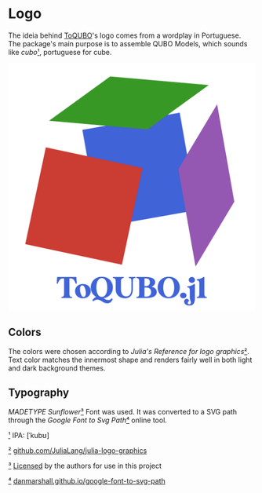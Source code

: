 # Logo

The ideia behind [ToQUBO](../../../)'s logo comes from a wordplay in Portuguese. The package's main purpose is to assemble QUBO Models, which sounds like *cubo*[¹](#1), portuguese for cube.

[![ToQUBO.jl](./logo.svg)](./)

## Colors

The colors were chosen according to  *Julia's Reference for logo graphics*[²](#2). Text color matches the innermost shape and renders fairly well in both light and dark background themes.

## Typography
*MADETYPE Sunflower*[³](#3) Font was used. It was converted to a SVG path through the *Google Font to Svg Path*[⁴](#4) online tool.



<!-- ¹²³⁴⁵⁶⁷⁸⁹⁰ -->

<a href="#1">¹</a> IPA: \[ˈkubʊ\]

<a href="#2">²</a> [github.com/JuliaLang/julia-logo-graphics](https://github.com/JuliaLang/julia-logo-graphics/)

<a href="#3">³</a> [Licensed](Sunflower%20LICENSE.txt) by the authors for use in this project

<a href="#4">⁴</a> [danmarshall.github.io/google-font-to-svg-path](https://danmarshall.github.io/google-font-to-svg-path/)

